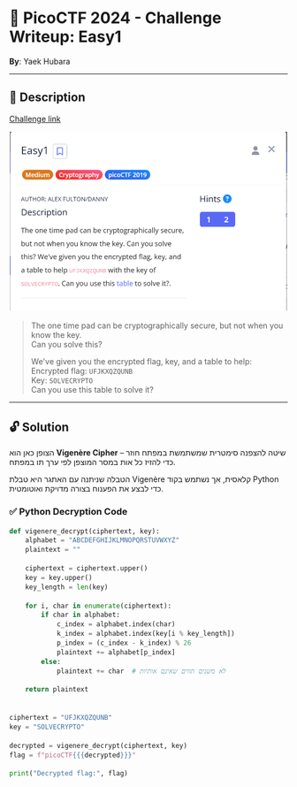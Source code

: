 # 🧩 PicoCTF 2024 - Challenge Writeup: Easy1

**By**: Yaek Hubara

---

## 📝 Description

[Challenge link](https://play.picoctf.org/practice/challenge/43?category=2&difficulty=2&page=3)

![Challenge Page Screenshot](img/screenshot.png)

> The one time pad can be cryptographically secure, but not when you know the key.  
> Can you solve this?  
>  
> We've given you the encrypted flag, key, and a table to help:  
> Encrypted flag: `UFJKXQZQUNB`  
> Key: `SOLVECRYPTO`  
> Can you use this table to solve it?

---

## 🔓 Solution

הצופן כאן הוא **Vigenère Cipher** – שיטה להצפנה סימטרית שמשתמשת במפתח חוזר כדי להזיז כל אות במסר המוצפן לפי ערך תו במפתח.

הטבלה שניתנה עם האתגר היא טבלת Vigenère קלאסית, אך נשתמש בקוד Python כדי לבצע את הפענוח בצורה מדויקת ואוטומטית.

### ✅ Python Decryption Code

```python
def vigenere_decrypt(ciphertext, key):
    alphabet = "ABCDEFGHIJKLMNOPQRSTUVWXYZ"
    plaintext = ""

    ciphertext = ciphertext.upper()
    key = key.upper()
    key_length = len(key)

    for i, char in enumerate(ciphertext):
        if char in alphabet:
            c_index = alphabet.index(char)
            k_index = alphabet.index(key[i % key_length])
            p_index = (c_index - k_index) % 26
            plaintext += alphabet[p_index]
        else:
            plaintext += char  # לא משנים תווים שאינם אותיות

    return plaintext


ciphertext = "UFJKXQZQUNB"
key = "SOLVECRYPTO"

decrypted = vigenere_decrypt(ciphertext, key)
flag = f"picoCTF{{{decrypted}}}"

print("Decrypted flag:", flag)

